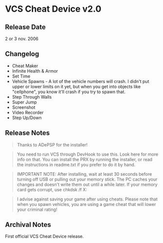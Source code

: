 # VCS Cheat Device v2.0

## Release Date
2 or 3 nov. 2006

## Changelog
 - Cheat Maker
 - Infinite Health & Armor
 - Set Time
 - Vehicle Spawns - A lot of the vehicle numbers will crash. I didn't put upper or lower limits on it yet, but when you get into objects like "cellphone", you know it'll crash if you try to spawn that.
 - Step Through Walls
 - Super Jump
 - Screenshot
 - Video Recorder
 - Step Up/Down
 
## Release Notes
> Thanks to ADePSP for the installer!

> You need to run VCS through DevHook to use this. Look here for more info on that. You can install the PRX by running the installer, or read the instructions in readme.txt if you prefer to do it by hand.

> IMPORTANT NOTE: After installing, wait at least 30 seconds before turning off USB or pulling out your memory stick. The PC caches your changes and doesn't write them out until a while later. If your memory card gets corrupt, use chkdsk /f X:

> I advise against saving your game after using cheats. Please note that when you spawn vehicles, you are using a game cheat that will lower your criminal rating!
 
## Archival Notes
First official VCS Cheat Device release.